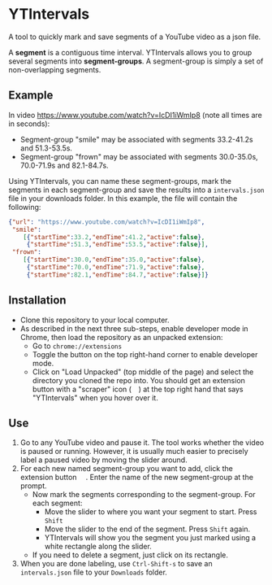# YTIntervals
A tool to quickly mark and save segments of a YouTube video as a json file.

A **segment** is a contiguous time interval. YTIntervals allows you to group
several segments into **segment-groups**. A segment-group is simply a set of
non-overlapping segments.

## Example

In video  https://www.youtube.com/watch?v=IcDI1iWmIp8 (note all times
are in seconds):
* Segment-group "smile" may be associated with segments 33.2-41.2s and
51.3-53.5s. 
* Segment-group "frown" may be associated with segments
30.0-35.0s, 70.0-71.9s and  82.1-84.7s. 

Using YTIntervals, you can name these
segment-groups, mark the segments in each segment-group and save the
results into a ``intervals.json`` file in your downloads folder. In
this example, the file will contain the following:
```json
{"url": "https://www.youtube.com/watch?v=IcDI1iWmIp8",
 "smile":
	[{"startTime":33.2,"endTime":41.2,"active":false},
	 {"startTime":51.3,"endTime":53.5,"active":false}],
 "frown":
	[{"startTime":30.0,"endTime":35.0,"active":false},
	 {"startTime":70.0,"endTime":71.9,"active":false},
	 {"startTime":82.1,"endTime":84.7,"active":false}]}
```

## Installation
  * Clone this repository to your local computer.
  * As described in the next three sub-steps, enable developer mode in
    Chrome, then load the repository as an unpacked extension:
	* Go to ``chrome://extensions``
	* Toggle the button on the top right-hand corner to enable developer mode.
	* Click on "Load Unpacked" (top middle of the page) and select the
      directory you cloned the repo into. You should get an extension
      button with a "scraper" icon (<img src="NScrape.png" width="14">) at the
      top right hand that says "YTIntervals" when you hover over it. 
  
## Use
  1. Go to any YouTube video and pause it. The tool works whether the
     video is paused or running. However, it is usually much easier to
     precisely label a paused video by moving the slider around.
  2. For each new named segment-group you want to add, click the extension
     button <img src="NScrape.png" width="14">. Enter the name of the
     new segment-group at the prompt.
  		* Now mark the segments corresponding to the segment-group. For each segment: 
  			* Move the slider to where you want your segment to
	  	start. Press ``Shift``
  			* Move the slider to the end of the segment. Press ```Shift```
	  	again. 
			* YTIntervals will show you the segment you just marked
	  	using a white rectangle along the slider.
  		* If you need to delete a segment, just click on its rectangle.
  5. When you are done labeling, use ``Ctrl-Shift-s`` to save an
     ``intervals.json`` file to your ``Downloads`` folder.
